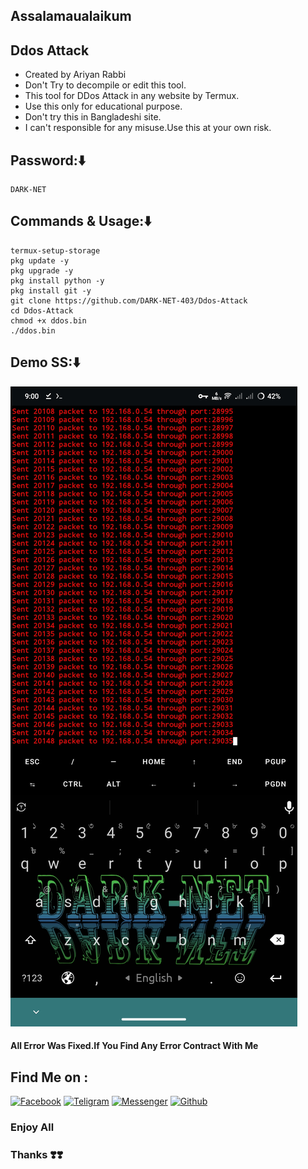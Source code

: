 
## Assalamaualaikum
## Ddos Attack
* Created by Ariyan Rabbi
* Don't Try to decompile or edit this tool.
* This tool for DDos Attack in any website by Termux.
* Use this only for educational purpose.
* Don't try this in Bangladeshi site.
* I can't responsible for any misuse.Use this at your own risk.
## Password:⬇️
````
DARK-NET
````

## Commands & Usage:⬇️
````
termux-setup-storage
pkg update -y
pkg upgrade -y
pkg install python -y
pkg install git -y
git clone https://github.com/DARK-NET-403/Ddos-Attack
cd Ddos-Attack
chmod +x ddos.bin
./ddos.bin
````
## Demo SS:⬇️
<img src="https://github.com/DARK-NET-403/Ddos-Attack/blob/main/Screenshot_20250429_210017.jpg">

#### All Error Was Fixed.If You Find Any Error Contract With Me

## Find Me on :

[![Facebook](https://img.shields.io/badge/Facebook-green?style=for-the-badge&logo=facebook)](https://www.facebook.com/share/1FiCkCecyD/)
[![Teligram](https://img.shields.io/badge/Chat-Teligram-blue?style=for-the-badge&logo=teligram)](https://t.me/DARK_NET_403)
[![Messenger](https://img.shields.io/badge/Chat-Messenger-blue?style=for-the-badge&logo=messenger)](https://m.me/DARK_NET_403)
[![Github](https://img.shields.io/badge/Github-Github-143green?style=for-the-badge&logo=github)](https://github.com/DARK_NET_403)


### Enjoy All
### Thanks ❣️❣️
